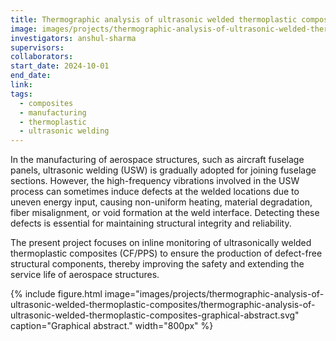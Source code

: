```yaml
---
title: Thermographic analysis of ultrasonic welded thermoplastic composites
image: images/projects/thermographic-analysis-of-ultrasonic-welded-thermoplastic-composites/thermographic-analysis-of-ultrasonic-welded-thermoplastic-composites-graphical-abstract.svg
investigators: anshul-sharma
supervisors:
collaborators:
start_date: 2024-10-01
end_date:
link:
tags:
  - composites
  - manufacturing
  - thermoplastic
  - ultrasonic welding
---
```


<!-- excerpt start -->
In the manufacturing of aerospace structures, such as aircraft fuselage panels, ultrasonic welding (USW) is gradually adopted for joining fuselage sections. However, the high-frequency vibrations involved in the USW process can sometimes induce defects at the welded locations due to uneven energy input, causing non-uniform heating, material degradation, fiber misalignment, or void formation at the weld interface. Detecting these defects is essential for maintaining structural integrity and reliability.
<!-- excerpt end -->

The present project focuses on inline monitoring of ultrasonically welded thermoplastic composites (CF/PPS) to ensure the production of defect-free structural components, thereby improving the safety and extending the service life of aerospace structures.

{%
  include figure.html
  image="images/projects/thermographic-analysis-of-ultrasonic-welded-thermoplastic-composites/thermographic-analysis-of-ultrasonic-welded-thermoplastic-composites-graphical-abstract.svg"
  caption="Graphical abstract."
  width="800px"
%}